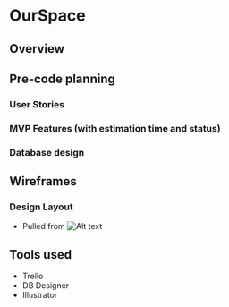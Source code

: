 # OurSpace

## Overview

## Pre-code planning
### User Stories

### MVP Features (with estimation time and status)

### Database design

## Wireframes

### Design Layout
- Pulled from
![Alt text](https://github.com/Ourspace-YFM/yfm-project/document_photos/Style-guide.jpg "Homepage sliders")

## Tools used
- Trello
- DB Designer
- Illustrator
